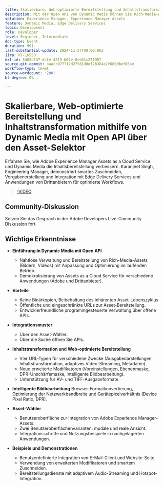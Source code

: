 ```yaml
---
title: Skalierbare, Web-optimierte Bereitstellung und Inhaltstransformation mithilfe von Dynamic Media mit Open API über den Asset-Selektor
description: Mit der Open API von Dynamic Media können Sie Rich-Media-Assets nahtlos verwalten und bereitstellen. Sie bietet Anpassungs-, Optimierungs- und entwicklungsfreundliche programmgesteuerte Verwaltung sowie erweiterte Modifikatoren, intelligente Bildbearbeitung und vielseitige Integrationsmuster.
solution: Experience Manager, Experience Manager Assets
feature: Dynamic Media, Edge Delivery Services
topic: Development
role: Developer
level: Beginner, Intermediate
doc-type: Event
duration: 991
last-substantial-update: 2024-11-27T00:00:00Z
jira: KT-16550
exl-id: 6d62d137-dcfe-4819-b04e-8ed41c271957
source-git-commit: baacc97f717d27581d0ef28384e2f680dbef854e
workflow-type: tm+mt
source-wordcount: '280'
ht-degree: 0%

---
```


# Skalierbare, Web-optimierte Bereitstellung und Inhaltstransformation mithilfe von Dynamic Media mit Open API über den Asset-Selektor

Erfahren Sie, wie Adobe Experience Manager Assets as a Cloud Service und Dynamic Media die Inhaltsbereitstellung verbessern. Karanjeet Singh, Engineering Manager, demonstriert smartes Zuschneiden, Vorgabenerstellung und Integration mit Edge Delivery Services und Anwendungen von Drittanbietern für optimierte Workflows.

>[!VIDEO](https://video.tv.adobe.com/v/3440336/?learn=on&enablevpops)

## Community-Diskussion

Setzen Sie das Gespräch in der Adobe Developers Live-Community [Diskussion](https://adobe.ly/3YMhKU9) fort.

## Wichtige Erkenntnisse

* **Einführung in Dynamic Media mit Open API**
   * Nahtlose Verwaltung und Bereitstellung von Rich-Media-Assets (Bildern, Videos) mit Anpassung und Optimierung im laufenden Betrieb.
   * Demokratisierung von Assets as a Cloud Service für verschiedene Anwendungen (Adobe und Drittanbieter).

* **Vorteile**
   * Keine Binärkopien, Beibehaltung des inhärenten Asset-Lebenszyklus
   * Öffentliche und eingeschränkte URLs zur Asset-Bereitstellung.
   * Entwicklerfreundliche programmgesteuerte Verwaltung über offene APIs.

* **Integrationsmuster**
   * Über den Asset-Wähler.
   * Über die Suche öffnen Sie APIs.

* **Inhaltstransformation und Web-optimierte Bereitstellung**
   * Vier URL-Typen für verschiedene Zwecke (Ausgabedarstellungen, Inhaltstransformation, adaptives Video-Streaming, Metadaten).
   * Neue erweiterte Modifikatoren (Voreinstellungen, Ebenenmaske, DPR-Unschärfemaske, intelligente Bildbearbeitung).
   * Unterstützung für AV- und TIFF-Ausgabeformate.

* **Intelligente Bildbearbeitung** Browser-Formatkonvertierung, Optimierung der Netzwerkbandbreite und Gerätepixelverhältnis (Device Pixel Ratio, DPR).

* **Asset-Wähler**
   * Benutzeroberfläche zur Integration von Adobe Experience Manager-Assets.
   * Zwei Benutzeroberflächenvarianten: modale und reale Ansicht.
   * Integrationsschritte und Nutzungsbeispiele in nachgelagerten Anwendungen.

* **Beispiele und Demonstrationen**
   * Benutzerdefinierte Integration von E-Mail-Client und Website-Seite.
   * Verwendung von erweiterten Modifikatoren und smartem Zuschneiden.
   * Bereitstellungsdienste mit adaptivem Audio-Streaming und Hotspot-Integration.

